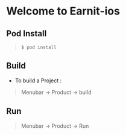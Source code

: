 Welcome to Earnit-ios
===================

Pod Install
-------------
> ```$ pod install```

Build
-------------

* To build a Project : 
>  Menubar -> Product -> build



Run
-------
> Menubar -> Product -> Run